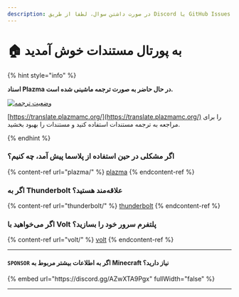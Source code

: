 ```yaml
---
description: در صورت داشتن سوال، لطفا از طریق Discord یا GitHub Issues سوال خود را مطرح کنید.
---
```


# 🏠 به پورتال مستندات خوش آمدید

{% hint style="info" %}

**اسناد Plazma در حال حاضر به صورت ترجمه ماشینی شده است.**

[![وضعیت ترجمه](https://badges.crowdin.net/plazmamc-document-portal/localized.svg)](https://translate.plazmamc.org/)

[https://translate.plazmamc.org/](https://translate.plazmamc.org/) را برای مراجعه به ترجمه مستندات استفاده کنید و مستندات را بهبود بخشید.

{% endhint %}

### اگر مشکلی در حین استفاده از پلاسما پیش آمد، چه کنیم؟

{% content-ref url="plazma/" %}
[plazma](plazma/)
{% endcontent-ref %}

### اگر به Thunderbolt علاقه‌مند هستید؟

{% content-ref url="thunderbolt/" %}
[thunderbolt](thunderbolt/)
{% endcontent-ref %}

### اگر می‌خواهید با Volt پلتفرم سرور خود را بسازید؟

{% content-ref url="volt/" %}
[volt](volt/)
{% endcontent-ref %}

***

#### `SPONSOR` اگر به اطلاعات بیشتر مربوط به Minecraft نیاز دارید؟ <a href="#etc-1" id="etc-1"></a>

{% embed url="https\://discord.gg/AZwXTA9Pgx" fullWidth="false" %}

***
